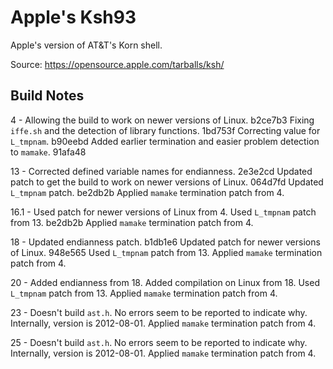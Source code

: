 Apple's Ksh93
=============

Apple's version of AT&T's Korn shell.

Source: https://opensource.apple.com/tarballs/ksh/


Build Notes
-----------

4 - Allowing the build to work on newer versions of Linux. b2ce7b3 Fixing `iffe.sh` and the detection of library functions. 1bd753f Correcting value for `L_tmpnam`. b90eebd Added earlier termination and easier problem detection to `mamake`. 91afa48

13 - Corrected defined variable names for endianness. 2e3e2cd Updated patch to get the build to work on newer versions of Linux. 064d7fd Updated `L_tmpnam` patch. be2db2b Applied `mamake` termination patch from 4.

16.1 - Used patch for newer versions of Linux from 4. Used `L_tmpnam` patch from 13. be2db2b Applied `mamake` termination patch from 4.

18 - Updated endianness patch. b1db1e6 Updated patch for newer versions of Linux. 948e565 Used `L_tmpnam` patch from 13. Applied `mamake` termination patch from 4.

20 - Added endianness from 18. Added compilation on Linux from 18. Used `L_tmpnam` patch from 13. Applied `mamake` termination patch from 4.

23 - Doesn't build `ast.h`. No errors seem to be reported to indicate why. Internally, version is 2012-08-01. Applied `mamake` termination patch from 4.

25 - Doesn't build `ast.h`. No errors seem to be reported to indicate why. Internally, version is 2012-08-01. Applied `mamake` termination patch from 4.
